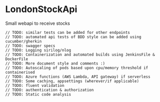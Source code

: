 # LondonStockApi
Small webapi to receive stocks

    // TODO: similar tests can be added for other endpoints
    // TODO: automated api tests of BDD style can be added using cucumber/gherkin
    // TODO: swagger specs
    // TODO: Logging sirilog/nlog
    // TODO: Containerization and automated builds using JenkinsFile & DockerFile
    // TODO: More document style and comments :)
    // TODO: Autoscaling of pods based upon cpu/memory threshold if containerised
    // TODO: Azure functions (AWS Lambda, API gateway) if serverless
    // TODO: Some caching, appsettings (wherever/if applicable)
    // TODO: fluent validation
    // TODO: authentication & authorization
    // TODO: Static code analysis
